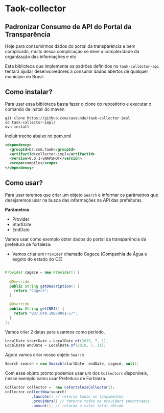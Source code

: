 # Taok-collector

## Padronizar Consumo de API do Portal da Transparência

Hoje para consumirmos dados do portal da transparência e bem complicado, muito dessa complicação se deve a complexidade da organização das informações e etc

Esta biblioteca que implementa os padrões definidos no `taok-collector-api` tentará ajudar desenvolvedores a consumir dados abertos de qualquer município do Brasil.


## Como instalar?

Para usar essa biblioteca basta fazer o clone do repositório e executar o comando de install do maven:

```
git clone https://github.com/cassunde/taok-collector-impl
cd taok-collector-impl/
mvn install
```

Incluir trecho abaixo no pom.xml

```xml
<dependency>
  <groupId>br.com.taok</groupId>
  <artifactId>collector-impl</artifactId>
  <version>0.0.1-SNAPSHOT</version>
  <scope>compile</scope>
</dependency>
```

## Como usar?

Para usar teremos que criar um objeto `Search` e informar os parâmetros que desejaremos usar na busca das informações na API das prefeituras.

**Parâmetros**

- Provider
- StartDate
- EndDate

Vamos usar como exemplo obter dados do portal da transparência da prefeitura de fortaleza:

- Vamos criar um `Provider` chamado Cagece (Companhia de Água e esgoto do estado do CE)

```java

Provider cagece = new Provider() {
			
  @Override
  public String getDescription() {
    return "Cagece";
  }

  @Override
  public String getCNPJ() {
    return "007.040.108/0001-57";
  }
};

```

Vamos criar 2 datas para usarmos como período.

```java
LocalDate startDate = LocalDate.of(2019, 7, 1);
LocalDate endDate = LocalDate.of(2019, 7, 31);
```

Agora vamos criar nosso objeto `Search`

```java
Search search = new Search(startDate, endDate, cagece, null);
```

Com esse objeto pronto podemos usar um dos `Collectors` disponíveis, nesse exemplo vamo usar Prefeitura de Fortaleza.

```java
Collector collector =  new CeFortalezaCollector();
collector.collectNow(search)
            .launchs() // retorna todos os lançamentos
            .providers() // retorna todos os providers encontrados 
            .amount(); // retorna o valor total obtido
```
